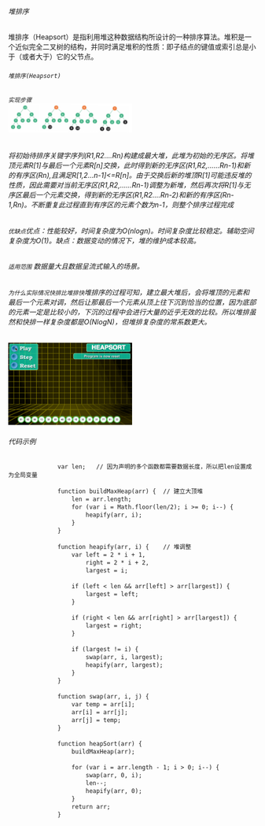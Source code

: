 ###### 堆排序
堆排序（Heapsort）是指利用堆这种数据结构所设计的一种排序算法。堆积是一个近似完全二叉树的结构，并同时满足堆积的性质：即子结点的键值或索引总是小于（或者大于）它的父节点。
###### `堆排序(Heapsort)`
###### `实现步骤`<br><img src="/img/20200813164221.png" width="50%" hight="40%">
###### 将初始待排序关键字序列(R1,R2….Rn)构建成最大堆，此堆为初始的无序区。将堆顶元素R[1]与最后一个元素R[n]交换，此时得到新的无序区(R1,R2,……Rn-1)和新的有序区(Rn),且满足R[1,2…n-1]<=R[n]。由于交换后新的堆顶R[1]可能违反堆的性质，因此需要对当前无序区(R1,R2,……Rn-1)调整为新堆，然后再次将R[1]与无序区最后一个元素交换，得到新的无序区(R1,R2….Rn-2)和新的有序区(Rn-1,Rn)。不断重复此过程直到有序区的元素个数为n-1，则整个排序过程完成
###### `优缺点`优点：性能较好，时间复杂度为O(nlogn)。时间复杂度比较稳定。辅助空间复杂度为O(1)。缺点：数据变动的情况下，堆的维护成本较高。
###### `适用范围` 数据量大且数据呈流式输入的场景。
###### `为什么实际情况快排比堆排快`堆排序的过程可知，建立最大堆后，会将堆顶的元素和最后一个元素对调，然后让那最后一个元素从顶上往下沉到恰当的位置，因为底部的元素一定是比较小的，下沉的过程中会进行大量的近乎无效的比较。所以堆排虽然和快排一样复杂度都是O(NlogN)，但堆排复杂度的常系数更大。
<img src="/img/2020111212010000.gif" width="50%" hight="40%"> <br/>

###### 代码示例

                  var len;   // 因为声明的多个函数都需要数据长度，所以把len设置成为全局变量

                  function buildMaxHeap(arr) {  // 建立大顶堆
                      len = arr.length;
                      for (var i = Math.floor(len/2); i >= 0; i--) {
                          heapify(arr, i);
                      }
                  }

                  function heapify(arr, i) {    // 堆调整
                      var left = 2 * i + 1,
                          right = 2 * i + 2,
                          largest = i;

                      if (left < len && arr[left] > arr[largest]) {
                          largest = left;
                      }

                      if (right < len && arr[right] > arr[largest]) {
                          largest = right;
                      }

                      if (largest != i) {
                          swap(arr, i, largest);
                          heapify(arr, largest);
                      }
                  }

                  function swap(arr, i, j) {
                      var temp = arr[i];
                      arr[i] = arr[j];
                      arr[j] = temp;
                  }

                  function heapSort(arr) {
                      buildMaxHeap(arr);

                      for (var i = arr.length - 1; i > 0; i--) {
                          swap(arr, 0, i);
                          len--;
                          heapify(arr, 0);
                      }
                      return arr;
                  }
